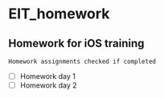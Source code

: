 # EIT_homework
## Homework for iOS training 

`Homework assignments checked if completed`

- [ ] Homework day 1
- [ ] Homework day 2
